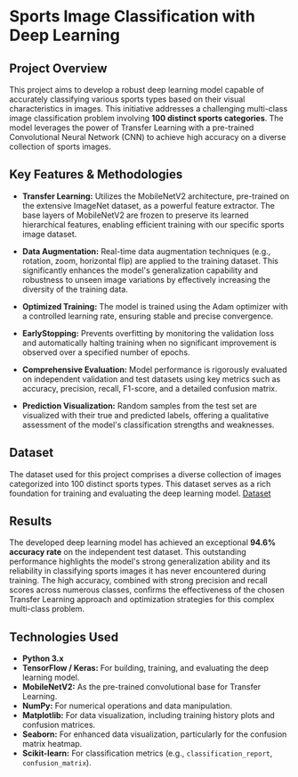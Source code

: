# Sports Image Classification with Deep Learning

## Project Overview

This project aims to develop a robust deep learning model capable of accurately classifying various sports types based on their visual characteristics in images. This initiative addresses a challenging multi-class image classification problem involving **100 distinct sports categories**. The model leverages the power of Transfer Learning with a pre-trained Convolutional Neural Network (CNN) to achieve high accuracy on a diverse collection of sports images.

## Key Features & Methodologies

* **Transfer Learning:** Utilizes the MobileNetV2 architecture, pre-trained on the extensive ImageNet dataset, as a powerful feature extractor. The base layers of MobileNetV2 are frozen to preserve its learned hierarchical features, enabling efficient training with our specific sports image dataset.

* **Data Augmentation:** Real-time data augmentation techniques (e.g., rotation, zoom, horizontal flip) are applied to the training dataset. This significantly enhances the model's generalization capability and robustness to unseen image variations by effectively increasing the diversity of the training data.

* **Optimized Training:** The model is trained using the Adam optimizer with a controlled learning rate, ensuring stable and precise convergence.

* **EarlyStopping:** Prevents overfitting by monitoring the validation loss and automatically halting training when no significant improvement is observed over a specified number of epochs.
   
* **Comprehensive Evaluation:** Model performance is rigorously evaluated on independent validation and test datasets using key metrics such as accuracy, precision, recall, F1-score, and a detailed confusion matrix.

* **Prediction Visualization:** Random samples from the test set are visualized with their true and predicted labels, offering a qualitative assessment of the model's classification strengths and weaknesses.

## Dataset

The dataset used for this project comprises a diverse collection of images categorized into 100 distinct sports types. This dataset serves as a rich foundation for training and evaluating the deep learning model. [Dataset](https://www.kaggle.com/datasets/gpiosenka/sports-classification)

## Results

The developed deep learning model has achieved an exceptional **94.6% accuracy rate** on the independent test dataset. This outstanding performance highlights the model's strong generalization ability and its reliability in classifying sports images it has never encountered during training. The high accuracy, combined with strong precision and recall scores across numerous classes, confirms the effectiveness of the chosen Transfer Learning approach and optimization strategies for this complex multi-class problem.

## Technologies Used

* **Python 3.x**
* **TensorFlow / Keras:** For building, training, and evaluating the deep learning model.
* **MobileNetV2:** As the pre-trained convolutional base for Transfer Learning.
* **NumPy:** For numerical operations and data manipulation.
* **Matplotlib:** For data visualization, including training history plots and confusion matrices.
* **Seaborn:** For enhanced data visualization, particularly for the confusion matrix heatmap.
* **Scikit-learn:** For classification metrics (e.g., `classification_report`, `confusion_matrix`).